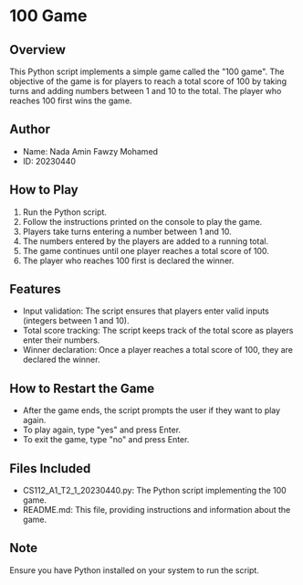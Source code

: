 # 100 Game

## Overview

This Python script implements a simple game called the "100 game". The objective of the game is for players to reach a total score of 100 by taking turns and adding numbers between 1 and 10 to the total. The player who reaches 100 first wins the game.

## Author

- Name: Nada Amin Fawzy Mohamed
- ID: 20230440

## How to Play

1. Run the Python script.
2. Follow the instructions printed on the console to play the game.
3. Players take turns entering a number between 1 and 10.
4. The numbers entered by the players are added to a running total.
5. The game continues until one player reaches a total score of 100.
6. The player who reaches 100 first is declared the winner.

## Features

- Input validation: The script ensures that players enter valid inputs (integers between 1 and 10).
- Total score tracking: The script keeps track of the total score as players enter their numbers.
- Winner declaration: Once a player reaches a total score of 100, they are declared the winner.

## How to Restart the Game

- After the game ends, the script prompts the user if they want to play again.
- To play again, type "yes" and press Enter.
- To exit the game, type "no" and press Enter.

## Files Included

- CS112_A1_T2_1_20230440.py: The Python script implementing the 100 game.
- README.md: This file, providing instructions and information about the game.

## Note

Ensure you have Python installed on your system to run the script.
```

